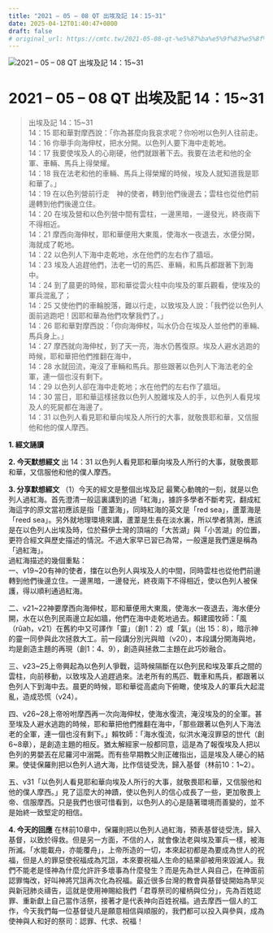 ```yaml
---
title: "2021 – 05 – 08 QT 出埃及記 14：15~31"
date: 2025-04-12T01:40:47+0800
draft: false
# original_url: https://cmtc.tw/2021-05-08-qt-%e5%87%ba%e5%9f%83%e5%8f%8a%e8%a8%98-14%ef%bc%9a1531
---
```


![2021 – 05 – 08 QT 出埃及記 14：15\~31](/images/qt.jpg   "2021 – 05 – 08 QT 出埃及記 14：15\~31")

# 2021 – 05 – 08 QT 出埃及記 14：15\~31

> 出埃及記 14：15\~31  
> 14：15 耶和華對摩西說：「你為甚麼向我哀求呢？你吩咐以色列人往前走。  
> 14：16 你舉手向海伸杖，把水分開。以色列人要下海中走乾地。  
> 14：17 我要使埃及人的心剛硬，他們就跟著下去。我要在法老和他的全軍、車輛、馬兵上得榮耀。  
> 14：18 我在法老和他的車輛、馬兵上得榮耀的時候，埃及人就知道我是耶和華了。」  
> 14：19 在以色列營前行走　神的使者，轉到他們後邊去；雲柱也從他們前邊轉到他們後邊立住。  
> 14：20 在埃及營和以色列營中間有雲柱，一邊黑暗，一邊發光，終夜兩下不得相近。  
> 14：21 摩西向海伸杖，耶和華便用大東風，使海水一夜退去，水便分開，海就成了乾地。  
> 14：22 以色列人下海中走乾地，水在他們的左右作了牆垣。  
> 14：23 埃及人追趕他們，法老一切的馬匹、車輛，和馬兵都跟著下到海中。  
> 14：24 到了晨更的時候，耶和華從雲火柱中向埃及的軍兵觀看，使埃及的軍兵混亂了；  
> 14：25 又使他們的車輪脫落，難以行走，以致埃及人說：「我們從以色列人面前逃跑吧！因耶和華為他們攻擊我們了。」  
> 14：26 耶和華對摩西說：「你向海伸杖，叫水仍合在埃及人並他們的車輛、馬兵身上。」  
> 14：27 摩西就向海伸杖，到了天一亮，海水仍舊復原。埃及人避水逃跑的時候，耶和華把他們推翻在海中，  
> 14：28 水就回流，淹沒了車輛和馬兵。那些跟著以色列人下海法老的全軍，連一個也沒有剩下。  
> 14：29 以色列人卻在海中走乾地；水在他們的左右作了牆垣。  
> 14：30 當日，耶和華這樣拯救以色列人脫離埃及人的手，以色列人看見埃及人的死屍都在海邊了。  
> 14：31 以色列人看見耶和華向埃及人所行的大事，就敬畏耶和華，又信服他和他的僕人摩西。

**1. 經文誦讀**

**2.  今天默想經文**
出 14：31 以色列人看見耶和華向埃及人所行的大事，就敬畏耶和華，又信服他和他的僕人摩西。

**3. 分享默想經文**
（1）今天的經文是整個出埃及記 最驚心動魄的一刻，就是以色列人過紅海。首先澄清一般這裏講到的過「紅海」，據許多學者不斷考究，翻成紅海這字的原文當初應該是指「蘆葦海」，同時紅海的英文是「red sea」，蘆葦海是「reed sea」。另外就地理環境來講，蘆葦是生長在淡水裏，所以學者猜測，應該是在以色列人出埃及時，位於蘇伊士灣的頂端的「大苦湖」與「小苦湖」的位置，更符合經文與歷史描述的情況。不過大家早已習已為常，一般還是我們還是稱為「過紅海」。  
過紅海描述的幾個重點：  
一、v19\~20有神的使者，擋在以色列人與埃及人的中間，同時雲柱也從他們前邊轉到他們後邊立住。一邊黑暗，一邊發光，終夜兩下不得相近，使以色列人被保護，得以順利通過紅海。

二、v21\~22神要摩西向海伸杖，耶和華便用大東風，使海水一夜退去，海水便分開，水在以色列民兩邊立起如牆，他們在海中走乾地過去。賴建國牧師：「風（rûaḥ，v21）在舊約中又可譯作「靈」（創1：2）或「氣」（出 15：8），暗示神的靈一同參與此次拯救大工。前一段講分別光與暗（v20），本段講分開海與地，均是創造主題的再現（創1：4、9），創造與拯救二主題在此巧妙融合。

三、v23\~25上帝興起為以色列人爭戰，這時候隔斷在以色列民和埃及軍兵之間的雲柱，向前移動，以致埃及人追趕過來。法老所有的馬匹、戰車和馬兵，都跟著以色列人下到海中去。晨更的時候，耶和華從高處向下俯瞰，使埃及人的軍兵大起混亂，造成恐慌（v24）。

四、v26\~28上帝吩咐摩西再一次向海伸杖，使海水復流，淹沒埃及的的全軍。甚至埃及人避水逃跑的時候，耶和華把他們推翻在海中，「那些跟著以色列人下海法老的全軍，連一個也沒有剩下。」賴牧師：「海水復流，似洪水淹沒罪惡的世代（創6\~8章），是創造主題的相反。猶太解經家一般都同意，這是為了報復埃及人把以色列的男嬰丟在尼羅河中溺斃。而有些早期教父則正確指出，這是埃及人硬心的結果。使徒保羅則把以色列人過大海，比作信徒受洗，歸入基督（林前10：1\~2）。

五、v31「以色列人看見耶和華向埃及人所行的大事，就敬畏耶和華，又信服他和他的僕人摩西。」見了這麼大的神蹟，使以色列人的信心成長了一些，更加敬畏上帝、信服摩西。只是我們也很可惜看到，以色列人的心是隨著環境而善變的，並不是始終一致堅定的相信。

**4. 今天的回應**
在林前10章中，保羅則把以色列人過紅海，預表基督徒受洗，歸入基督，以致於得救。但是另一方面，不信的人，就會像法老與埃及軍兵一樣，被海所滅。「水能載舟，亦能覆舟」，上帝所造的一切，本來起初都是為要成為世人的祝福，但是人的罪惡使祝福成為咒詛，本來要祝福人生命的結果卻被用來毀滅人。我們不能老是怪神為什麼允許許多壞事為什麼發生？而是先為世人與自己，在神面前認罪悔改，好叫神將咒詛再次化為祝福。最近很多台灣的教會與基督徒開始為旱災與新冠肺炎禱告，這就是使用神賜給我們「君尊祭司的權柄與位分」，先為百姓認罪、重新獻上自己當作活祭，接著才是代表神向百姓祝福。過去摩西一個人的工作，今天我們每一位基督徒凡是願意相信與順服的，我們都可以投入與參與，成為使神與人和好的祭司：認罪、代求、祝福！
